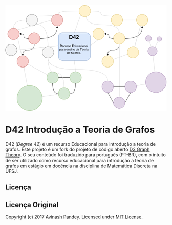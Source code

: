 <p align="center">
  <img src="img/D42.png" style="max-width:100%;">
</p>

# D42 Introdução a Teoria de Grafos

D42 (*Degree 42*) é um recurso Educacional para introdução a teoria de grafos.
Este projeto é um fork do projeto de código aberto [D3 Graph Theory](https://github.com/mrpandey/d3graphTheory).
O seu conteúdo foi traduzido para português (PT-BR), com o intuito de ser utilizado
como recurso educacional para introdução a teoria de grafos em estágio em docência na disciplina de
Matemática Discreta na UFSJ.

## Licença


## Licença Original

Copyright (c) 2017 [Avinash Pandey](http://mrpandey.com). Licensed under [MIT License](https://github.com/mrpandey/d3graphTheory/blob/master/LICENSE).
